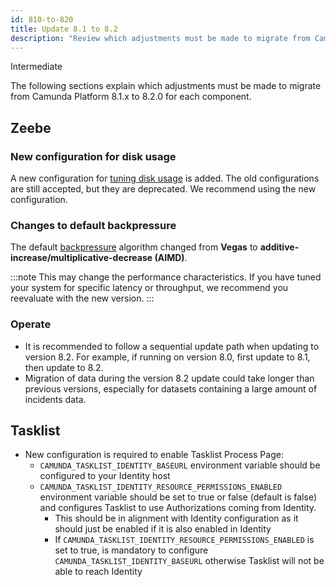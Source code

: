 ```yaml
---
id: 810-to-820
title: Update 8.1 to 8.2
description: "Review which adjustments must be made to migrate from Camunda Platform 8.1.x to Camunda Platform 8.2.0."
---
```


<span class="badge badge--primary">Intermediate</span>

The following sections explain which adjustments must be made to migrate from Camunda Platform 8.1.x to 8.2.0 for each component.

## Zeebe

### New configuration for disk usage

A new configuration for [tuning disk usage](/self-managed/zeebe-deployment/operations/disk-space.md) is added.
The old configurations are still accepted, but they are deprecated. We recommend using the new configuration.

### Changes to default backpressure

The default [backpressure](/self-managed/zeebe-deployment/operations/backpressure.md) algorithm changed from **Vegas** to **additive-increase/multiplicative-decrease (AIMD)**.

:::note
This may change the performance characteristics. If you have tuned your system for specific latency or throughput, we recommend you reevaluate with the new version.
:::

### Operate

- It is recommended to follow a sequential update path when updating to version 8.2. For example, if running on version 8.0, first update to 8.1, then update to 8.2.
- Migration of data during the version 8.2 update could take longer than previous versions, especially for datasets containing a large amount of incidents data.

## Tasklist

- New configuration is required to enable Tasklist Process Page:
  - `CAMUNDA_TASKLIST_IDENTITY_BASEURL` environment variable should be configured to your Identity host
  - `CAMUNDA_TASKLIST_IDENTITY_RESOURCE_PERMISSIONS_ENABLED` environment variable should be set to true or false (default is false) and configures Tasklist to use Authorizations coming from Identity.
    - This should be in alignment with Identity configuration as it should just be enabled if it is also enabled in Identity
    - If `CAMUNDA_TASKLIST_IDENTITY_RESOURCE_PERMISSIONS_ENABLED` is set to true, is mandatory to configure `CAMUNDA_TASKLIST_IDENTITY_BASEURL` otherwise Tasklist will not be able to reach Identity

